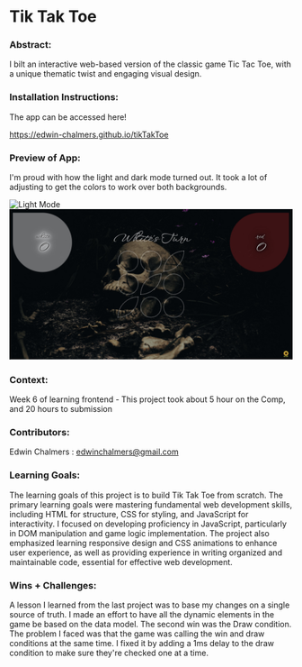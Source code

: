 # Tik Tak Toe

### Abstract:

I bilt an interactive web-based version of the classic game Tic Tac Toe, with a unique thematic twist and engaging visual design.



### Installation Instructions:

The app can be accessed here!

https://edwin-chalmers.github.io/tikTakToe
 

### Preview of App:

I'm proud with how the light and dark mode turned out. It took a lot of adjusting to get the colors to work over both backgrounds. 

![Light Mode](./assets/screen-light.png)
![Dark Mode](./assets/skelly-dark.jpeg)


### Context:

Week 6 of learning frontend - This project took about 5 hour on the Comp, and 20 hours to submission

 

### Contributors:

Edwin Chalmers : edwinchalmers@gmail.com

 

### Learning Goals:

The learning goals of this project is to build Tik Tak Toe from scratch. The primary learning goals were mastering fundamental web development skills, including HTML for structure, CSS for styling, and JavaScript for interactivity. I focused on developing proficiency in JavaScript, particularly in DOM manipulation and game logic implementation. The project also emphasized learning responsive design and CSS animations to enhance user experience, as well as providing experience in writing organized and maintainable code, essential for effective web development.

 

### Wins + Challenges:

A lesson I learned from the last project was to base my changes on a single source of truth. I made an effort to have all the dynamic elements in the game be based on the data model. The second win was the Draw condition. The problem I faced was that the game was calling the win and draw conditions at the same time. I fixed it by adding a 1ms delay to the draw condition to make sure they're checked one at a time.

